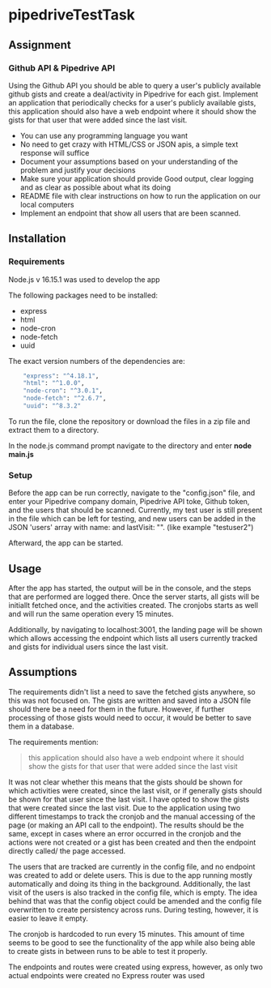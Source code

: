 # pipedriveTestTask

## Assignment
### Github API & Pipedrive API

Using the Github API you should be able to query a user's publicly available github gists and create a deal/activity in Pipedrive for each gist. Implement an application that periodically checks for a user's publicly available gists, this application should also have a web endpoint where it should show the gists for that user that were added since the last visit.

* You can use any programming language you want
* No need to get crazy with HTML/CSS or JSON apis, a simple text response will suffice
* Document your assumptions based on your understanding of the problem and justify your decisions
* Make sure your application should provide Good output, clear logging and as clear as possible about what its doing
* README file with clear instructions on how to run the application on our local computers
* Implement an endpoint that show all users that are been scanned.

## Installation

### Requirements 

Node.js v 16.15.1 was used to develop the app

The following packages need to be installed:
- express
- html
- node-cron
- node-fetch
- uuid

The exact version numbers of the dependencies are:

```bash
    "express": "^4.18.1",
    "html": "^1.0.0",
    "node-cron": "^3.0.1",
    "node-fetch": "^2.6.7",
    "uuid": "^8.3.2"
```

To run the file, clone the repository or download the files in a zip file and extract them to a directory.

In the node.js command prompt navigate to the directory and enter **node main.js**

### Setup
Before the app can be run correctly, navigate to the "config.json" file, and enter your Pipedrive company domain, Pipedrive API toke, Github token, and the users that should be scanned.
Currently, my test user is still present in the file which can be left for testing, and new users can be added in the JSON 'users' array with name: <Github username> and lastVisit: "". (like example "testuser2")

Afterward, the app can be started.


## Usage

After the app has started, the output will be in the console, and the steps that are performed are logged there. Once the server starts, all gists will be initiallt fetched once, and the activities created. The cronjobs starts as well and will run the same operation every 15 minutes.

Additionally, by navigating to localhost:3001, the landing page will be shown which allows accessing the endpoint which lists all users currently tracked and gists for individual users since the last visit. 


## Assumptions

The requirements didn't list a need to save the fetched gists anywhere, so this was not focused on. The gists are written and saved into a JSON file should there be a need for them in the future. However, if further processing of those gists would need to occur, it would be better to save them in a database.

The requirements mention:

> this application should also have a web endpoint where it should show the gists for that user that were added since the last visit

It was not clear whether this means that the gists should be shown for which activities were created, since the last visit, or if generally gists should be shown for that user since the last visit.
I have opted to show the gists that were created since the last visit. Due to the application using two different timestamps to track the cronjob and the manual accessing of the page (or making an API call to the endpoint). The results should be the same, except in cases where an error occurred in the cronjob and the actions were not created or a gist has been created and then the endpoint directly called/ the page accessed.

The users that are tracked are currently in the config file, and no endpoint was created to add or delete users. This is due to the app running mostly automatically and doing its thing in the background. Additionally, the last visit of the users is also tracked in the config file, which is empty. The idea behind that was that the config object could be amended and the config file overwritten to create persistency across runs. During testing, however, it is easier to leave it empty.

The cronjob is hardcoded to run every 15 minutes. This amount of time seems to be good to see the functionality of the app while also being able to create gists in between runs to be able to test it properly.

The endpoints and routes were created using express, however, as only two actual endpoints were created no Express router was used


